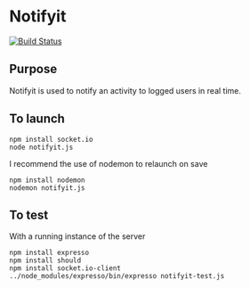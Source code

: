 # Notifyit

[![Build Status](https://secure.travis-ci.org/cexbrayat/notifyit.png)](http://travis-ci.org/cexbrayat/notifyit)

## Purpose

Notifyit is used to notify an activity to logged users in real time.  

## To launch  

```
npm install socket.io 
node notifyit.js  
```

I recommend the use of nodemon to relaunch on save
```
npm install nodemon 
nodemon notifyit.js  
```

## To test

With a running instance of the server
```
npm install expresso 
npm install should 
npm install socket.io-client 
../node_modules/expresso/bin/expresso notifyit-test.js
```
